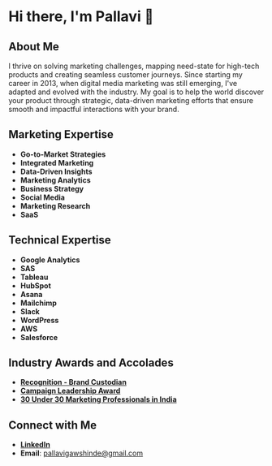 # Hi there, I'm Pallavi 👋

## About Me
I thrive on solving marketing challenges, mapping need-state for high-tech products and creating seamless customer journeys. Since starting my career in 2013, when digital media marketing was still emerging, I've adapted and evolved with the industry. My goal is to help the world discover your product through strategic, data-driven marketing efforts that ensure smooth and impactful interactions with your brand.

## Marketing Expertise
- **Go-to-Market Strategies**
- **Integrated Marketing**
- **Data-Driven Insights**
- **Marketing Analytics**
- **Business Strategy**
- **Social Media**
- **Marketing Research**
- **SaaS**

## Technical Expertise
- **Google Analytics**
- **SAS**
- **Tableau**
- **HubSpot**
- **Asana**
- **Mailchimp**
- **Slack**
- **WordPress**
- **AWS**
- **Salesforce**

## Industry Awards and Accolades
- **[Recognition - Brand Custodian](https://www.facebook.com/photo/?fbid=1131550686953768&set=a.1131537286955108)**
- **[Campaign Leadership Award](https://kyooriuscreative.awardsengine.com/?action=ows:entries.details&e=65528&project_year=2021)**
- **[30 Under 30 Marketing Professionals in India](https://www.slideshare.net/SocialSamosa/presenting-ss30under30-winners)**

## Connect with Me
- **[LinkedIn](https://www.linkedin.com/in/paveegee/)**
- **Email**: pallavigawshinde@gmail.com
